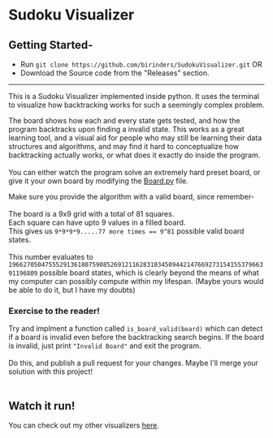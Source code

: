 # Sudoku Visualizer
## Getting Started-
- Run ```git clone https://github.com/birinders/SudokuVisualizer.git``` OR<br>
- Download the Source code from the "Releases" section.
----------------------------
This is a Sudoku Visualizer implemented inside python. It uses the terminal to visualize how backtracking works for such a seemingly complex problem.

The board shows how each and every state gets tested, and how the program backtracks upon finding a invalid state.
This works as a great learning tool, and a visual aid for people who may still be learning their data structures and algorithms, and may find it hard to conceptualize how backtracking actually works, or what does it exactly do inside the program.
<br><br>
You can either watch the program solve an extremely hard preset board, or give it your own board by modifying the [Board.py](/Board.py) file.

Make sure you provide the algorithm with a valid board, since remember-<br><br>
The board is a 9x9 grid with a total of 81 squares.<br>
Each square can have upto 9 values in a filled board.<br>
This gives us ```9*9*9*9.....77 more times == 9^81``` possible valid board states.<br><br>
This number evaluates to ```196627050475552913618075908526912116283103450944214766927315415537966391196809``` possible board states, which is clearly beyond the means of what my computer can possibly compute within my lifespan. (Maybe yours would be able to do it, but I have my doubts)

### Exercise to the reader!
Try and implment a function called ```is_board_valid(board)``` which can detect if a board is invalid even before the backtracking search begins. If the board is invalid, just print ```"Invalid Board"``` and exit the program.
<br><br>Do this, and publish a pull request for your changes. Maybe I'll merge your solution with this project!
<br><br>
## Watch it run!
You can check out my other visualizers [here](https://birinders.github.io).

